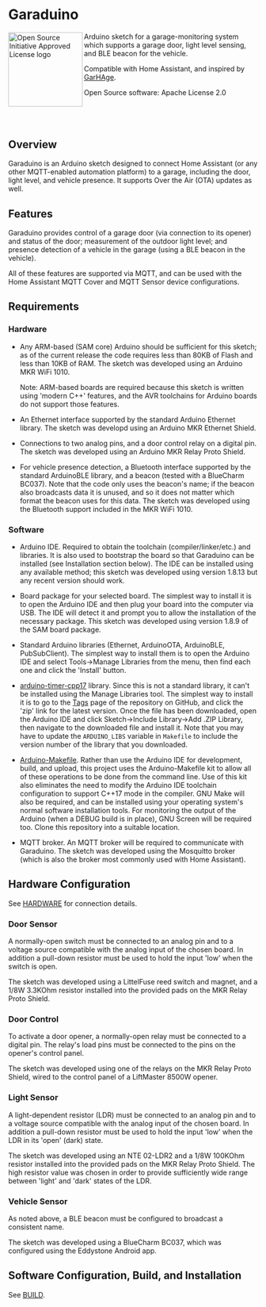 # Garaduino

<a href="https://opensource.org"><img height="150" align="left" src="https://opensource.org/files/OSIApprovedCropped.png" alt="Open Source Initiative Approved License logo"></a>

Arduino sketch for a garage-monitoring system which supports a garage
door, light level sensing, and BLE beacon for the vehicle.

Compatible with Home Assistant, and inspired by
[GarHAge](https://github.com/marthoc/GarHAge).

Open Source software: Apache License 2.0

## &nbsp;

## Overview

Garaduino is an Arduino sketch designed to connect Home Assistant (or
any other MQTT-enabled automation platform) to a garage, including the
door, light level, and vehicle presence. It supports Over the Air
(OTA) updates as well.

## Features

Garaduino provides control of a garage door (via connection to its opener)
and status of the door; measurement of the outdoor light level; and presence
detection of a vehicle in the garage (using a BLE beacon in the vehicle).

All of these features are supported via MQTT, and can be used with the
Home Assistant MQTT Cover and MQTT Sensor device configurations.

## Requirements

### Hardware

* Any ARM-based (SAM core) Arduino should be sufficient for this
sketch; as of the current release the code requires less than 80KB of
Flash and less than 10KB of RAM.  The sketch was developed using an
Arduino MKR WiFi 1010.

   Note: ARM-based boards are required because this sketch is written
   using 'modern C++' features, and the AVR toolchains for Arduino
   boards do not support those features.

* An Ethernet interface supported by the standard Arduino Ethernet
library. The sketch was developd using an Arduino MKR Ethernet Shield.

* Connections to two analog pins, and a door control relay on a
digital pin. The sketch was developed using an Arduino MKR Relay Proto
Shield.

* For vehicle presence detection, a Bluetooth interface supported by
the standard ArduinoBLE library, and a beacon (tested with a BlueCharm
BC037). Note that the code only uses the beacon's name; if the beacon
also broadcasts data it is unused, and so it does not matter which
format the beacon uses for this data. The sketch was developed using
the Bluetooth support included in the MKR WiFi 1010.

### Software

* Arduino IDE. Required to obtain the toolchain
(compiler/linker/etc.) and libraries.  It is also used to bootstrap
the board so that Garaduino can be installed (see Installation section
below). The IDE can be installed using any available method; this sketch
was developed using version 1.8.13 but any recent version should work.

* Board package for your selected board. The simplest way to install
it is to open the Arduino IDE and then plug your board into the
computer via USB. The IDE will detect it and prompt you to allow the
installation of the necessary package. This sketch was developed
using version 1.8.9 of the SAM board package.

* Standard Arduino libraries (Ethernet, ArduinoOTA, ArduinoBLE,
PubSubClient). The simplest way to install them is to open the Arduino
IDE and select Tools->Manage Libraries from the menu, then find each
one and click the 'Install' button.

* [arduino-timer-cpp17](https://github.com/kpfleming/arduino-timer-cpp17)
library. Since this is not a standard library, it can't be installed
using the Manage Libraries tool. The simplest way to install it is to
go to the
[Tags](https://github.com/kpfleming/arduino-timer-cpp17/tags) page of
the repository on GitHub, and click the 'zip' link for the latest
version. Once the file has been downloaded, open the Arduino IDE and
click Sketch->Include Library->Add .ZIP Library, then navigate to the
downloaded file and install it. Note that you may have to update the
`ARDUINO_LIBS` variable in `Makefile` to include the version number of
the library that you downloaded.

* [Arduino-Makefile](https://github.com/sudar/Arduino-Makefile). Rather
than use the Arduino IDE for development, build, and upload, this project
uses the Arduino-Makefile kit to allow all of these operations to be done
from the command line. Use of this kit also eliminates the need to modify
the Arduino IDE toolchain configuration to support C++17 mode in the
compiler. GNU Make will also be required, and can be installed using your
operating system's normal software installation tools. For monitoring the
output of the Arduino (when a DEBUG build is in place), GNU Screen will
be required too. Clone this repository into a suitable location.

* MQTT broker. An MQTT broker will be required to communicate with
Garaduino. The sketch was developed using the Mosquitto broker (which
is also the broker most commonly used with Home Assistant).

## Hardware Configuration

See [HARDWARE](HARDWARE.md) for connection details.

### Door Sensor

A normally-open switch must be connected to an analog pin and to a
voltage source compatible with the analog input of the chosen
board. In addition a pull-down resistor must be used to hold the input
'low' when the switch is open.

The sketch was developed using a LittelFuse reed switch and magnet,
and a 1/8W 3.3KOhm resistor installed into the provided pads on the
MKR Relay Proto Shield.

### Door Control

To activate a door opener, a normally-open relay must be connected to
a digital pin.  The relay's load pins must be connected to the pins on
the opener's control panel.

The sketch was developed using one of the relays on the MKR Relay
Proto Shield, wired to the control panel of a LiftMaster 8500W opener.

### Light Sensor

A light-dependent resistor (LDR) must be connected to an analog pin
and to a voltage source compatible with the analog input of the chosen
board. In addition a pull-down resistor must be used to hold the input
'low' when the LDR in its 'open' (dark) state.

The sketch was developed using an NTE 02-LDR2 and a 1/8W 100KOhm resistor
installed into the provided pads on the MKR Relay Proto Shield. The
high resistor value was chosen in order to provide sufficiently wide
range between 'light' and 'dark' states of the LDR.

### Vehicle Sensor

As noted above, a BLE beacon must be configured to broadcast a
consistent name.

The sketch was developed using a BlueCharm BC037, which was configured
using the Eddystone Android app.

## Software Configuration, Build, and Installation

See [BUILD](BUILD.md).

